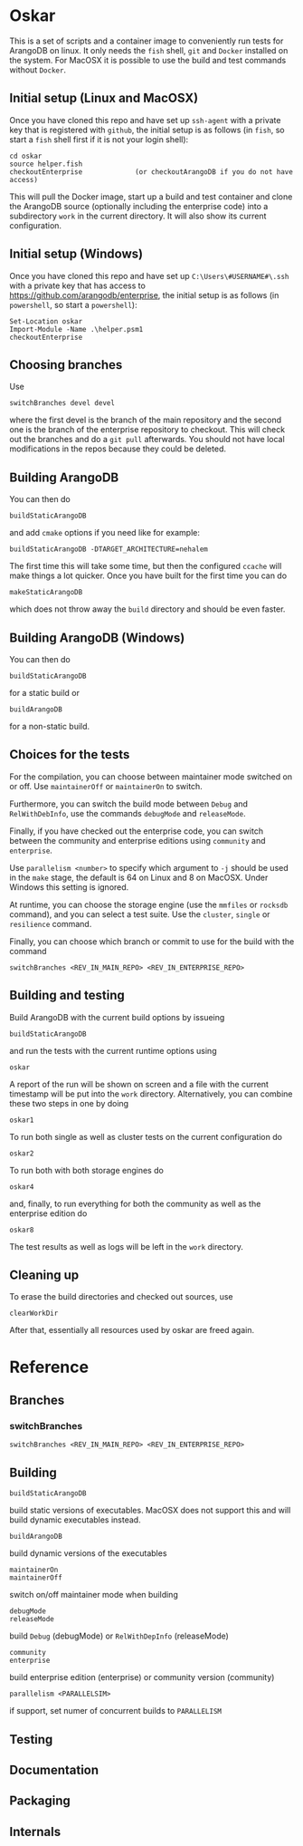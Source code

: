 # Oskar

This is a set of scripts and a container image to conveniently run
tests for ArangoDB on linux. It only needs the `fish` shell, `git` and 
`Docker` installed on the system. For MacOSX it is possible to use
the build and test commands without `Docker`.

## Initial setup (Linux and MacOSX)

Once you have cloned this repo and have set up `ssh-agent` with a
private key that is registered with `github`, the initial setup is as
follows (in `fish`, so start a `fish` shell first if it is not your
login shell):

    cd oskar
    source helper.fish
    checkoutEnterprise             (or checkoutArangoDB if you do not have access)
    
This will pull the Docker image, start up a build and test container
and clone the ArangoDB source (optionally including the enterprise
code) into a subdirectory `work` in the current directory. It will
also show its current configuration.

## Initial setup (Windows)

Once you have cloned this repo and have set up
`C:\Users\#USERNAME#\.ssh` with a private key that has access to
https://github.com/arangodb/enterprise, the initial setup is as
follows (in `powershell`, so start a `powershell`):

	Set-Location oskar
	Import-Module -Name .\helper.psm1
	checkoutEnterprise

## Choosing branches

Use

    switchBranches devel devel

where the first devel is the branch of the main repository and the
second one is the branch of the enterprise repository to
checkout. This will check out the branches and do a `git pull`
afterwards. You should not have local modifications in the repos
because they could be deleted.

## Building ArangoDB

You can then do

    buildStaticArangoDB

and add `cmake` options if you need like for example:

    buildStaticArangoDB -DTARGET_ARCHITECTURE=nehalem

The first time this will take some time, but then the configured
`ccache` will make things a lot quicker. Once you have built for the
first time you can do

    makeStaticArangoDB

which does not throw away the `build` directory and should be even
faster.

## Building ArangoDB (Windows)

You can then do

    buildStaticArangoDB

for a static build or

	buildArangoDB
	
for a non-static build.

 
## Choices for the tests

For the compilation, you can choose between maintainer mode switched
on or off. Use `maintainerOff` or `maintainerOn` to switch.

Furthermore, you can switch the build mode between `Debug` and
`RelWithDebInfo`, use the commands `debugMode` and `releaseMode`.

Finally, if you have checked out the enterprise code, you can switch
between the community and enterprise editions using `community` and
`enterprise`.

Use `parallelism <number>` to specify which argument to `-j` should be
used in the `make` stage, the default is 64 on Linux and 8 on MacOSX.
Under Windows this setting is ignored.

At runtime, you can choose the storage engine (use the `mmfiles` or
`rocksdb` command), and you can select a test suite. Use the `cluster`,
`single` or `resilience` command.

Finally, you can choose which branch or commit to use for the build
with the command

    switchBranches <REV_IN_MAIN_REPO> <REV_IN_ENTERPRISE_REPO>

## Building and testing

Build ArangoDB with the current build options by issueing

    buildStaticArangoDB

and run the tests with the current runtime options using

    oskar

A report of the run will be shown on screen and a file with the
current timestamp will be put into the `work`
directory. Alternatively, you can combine these two steps in one by
doing

    oskar1

To run both single as well as cluster tests on the current configuration
do

    oskar2

To run both with both storage engines do

    oskar4

and, finally, to run everything for both the community as well as the
enterprise edition do

    oskar8

The test results as well as logs will be left in the `work` directory.

## Cleaning up

To erase the build directories and checked out sources, use

    clearWorkDir

After that, essentially all resources used by oskar are freed again.

# Reference

## Branches

### switchBranches

    switchBranches <REV_IN_MAIN_REPO> <REV_IN_ENTERPRISE_REPO>

## Building

    buildStaticArangoDB

build static versions of executables. MacOSX does not support this
and will build dynamic executables instead.

    buildArangoDB

build dynamic versions of the executables

    maintainerOn
    maintainerOff

switch on/off maintainer mode when building

    debugMode
    releaseMode

build `Debug` (debugMode) or `RelWithDepInfo` (releaseMode)

    community
    enterprise

build enterprise edition (enterprise) or community version (community)

    parallelism <PARALLELSIM>

if support, set numer of concurrent builds to `PARALLELISM`

## Testing

## Documentation

## Packaging

## Internals

